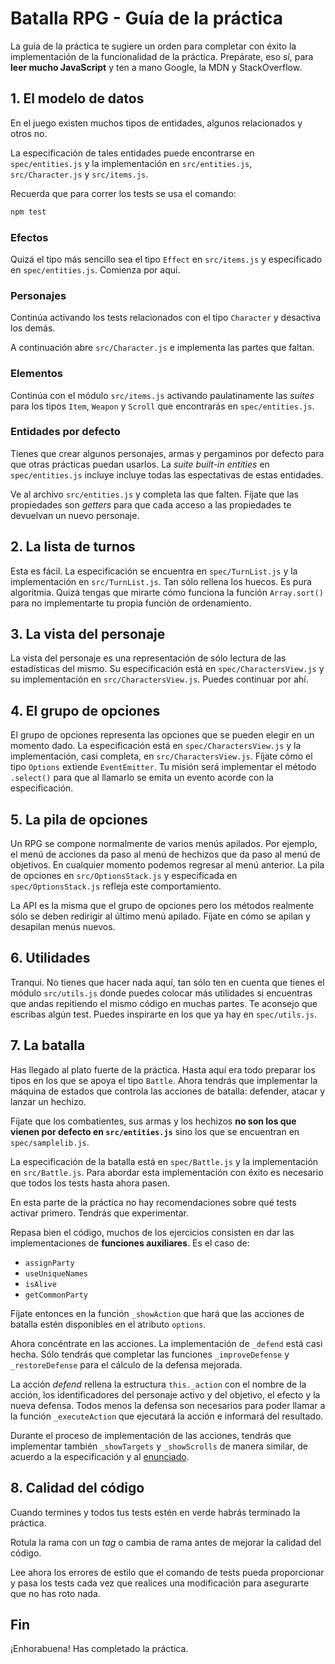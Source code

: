 # Batalla RPG - Guía de la práctica

La guía de la práctica te sugiere un orden para completar con éxito la
implementación de la funcionalidad de la práctica. Prepárate, eso sí, para
**leer mucho JavaScript** y ten a mano Google, la MDN y StackOverflow.


## 1. El modelo de datos

En el juego existen muchos tipos de entidades, algunos relacionados y otros no.

La especificación de tales entidades puede encontrarse en `spec/entities.js` y
la implementación en `src/entities.js`, `src/Character.js` y `src/items.js`.

Recuerda que para correr los tests se usa el comando:

```js
npm test
```

### Efectos

Quizá el tipo más sencillo sea el tipo `Effect` en `src/items.js` y especificado
en `spec/entities.js`. Comienza por aquí.

### Personajes

Continúa activando los tests relacionados con el tipo `Character` y desactiva
los demás.

A continuación abre `src/Character.js` e implementa las partes que faltan.

### Elementos

Continúa con el módulo `src/items.js` activando paulatinamente las _suites_ para
los tipos `Item`, `Weapon` y `Scroll` que encontrarás en `spec/entities.js`.

### Entidades por defecto

Tienes que crear algunos personajes, armas y pergaminos por defecto para que
otras prácticas puedan usarlos. La _suite_ _built-in entities_ en
`spec/entities.js` incluye incluye todas las espectativas de estas entidades.

Ve al archivo `src/entities.js` y completa las que falten. Fíjate que las
propiedades son _getters_ para que cada acceso a las propiedades te devuelvan
un nuevo personaje.

## 2. La lista de turnos

Esta es fácil. La especificación se encuentra en `spec/TurnList.js` y la
implementación en `src/TurnList.js`. Tan sólo rellena los huecos. Es pura
algoritmia. Quizá tengas que mirarte cómo funciona la función `Array.sort()`
para no implementarte tu propia función de ordenamiento.

## 3. La vista del personaje

La vista del personaje es una representación de sólo lectura de las estadísticas
del mismo. Su especificación está en `spec/CharactersView.js` y su
implementación en `src/CharactersView.js`. Puedes continuar por ahí.

## 4. El grupo de opciones

El grupo de opciones representa las opciones que se pueden elegir en un momento
dado. La especificación está en `spec/CharactersView.js` y la implementación,
casi completa, en `src/CharactersView.js`. Fíjate cómo el tipo `Options`
extiende `EventEmitter`. Tu misión será implementar el método `.select()` para
que al llamarlo se emita un evento acorde con la especificación.

## 5. La pila de opciones

Un RPG se compone normalmente de varios menús apilados. Por ejemplo, el menú
de acciones da paso al menú de hechizos que da paso al menú de objetivos. En
cualquier momento podemos regresar al menú anterior. La pila de opciones en
`src/OptionsStack.js` y especificada en `spec/OptionsStack.js` refleja este
comportamiento.

La API es la misma que el grupo de opciones pero los métodos realmente sólo
se deben redirigir al último menú apilado. Fíjate en cómo se apilan y desapilan
menús nuevos.

## 6. Utilidades

Tranqui. No tienes que hacer nada aquí, tan sólo ten en cuenta que tienes el
módulo `src/utils.js` donde puedes colocar más utilidades si encuentras que
andas repitiendo el mismo código en muchas partes. Te aconsejo que escribas
algún test. Puedes inspirarte en los que ya hay en `spec/utils.js`.

## 7. La batalla

Has llegado al plato fuerte de la práctica. Hasta aquí era todo preparar los
tipos en los que se apoya el tipo `Battle`. Ahora tendrás que implementar
la máquina de estados que controla las acciones de batalla: defender, atacar
y lanzar un hechizo.

Fíjate que los combatientes, sus armas y los hechizos **no son los que vienen
por defecto en `src/entities.js`** sino los que se encuentran en
`spec/samplelib.js`.

La especificación de la batalla está en `spec/Battle.js` y la implementación en
`src/Battle.js`. Para abordar esta implementación con éxito es necesario que
todos los tests hasta ahora pasen.

En esta parte de la práctica no hay recomendaciones sobre qué tests activar
primero. Tendrás que experimentar.

Repasa bien el código, muchos de los ejercicios consisten en dar las
implementaciones de **funciones auxiliares**. Es el caso de:
  + `assignParty`
  + `useUniqueNames`
  + `isAlive`
  + `getCommonParty`

Fíjate entonces en la función `_showAction` que hará que las acciones de
batalla estén disponibles en el atributo `options`.

Ahora concéntrate en las acciones. La implementación de `_defend` está casi
hecha. Sólo tendrás que completar las funciones `_improveDefense` y
`_restoreDefense` para el cálculo de la defensa mejorada.

La acción _defend_ rellena la estructura `this._action` con el nombre de la
acción, los identificadores del personaje activo y del objetivo, el efecto
y la nueva defensa. Todos menos la defensa son necesarios para poder llamar
a la función `_executeAction` que ejecutará la acción e informará del
resultado.

Durante el proceso de implementación de las acciones, tendrás que implementar
también `_showTargets` y `_showScrolls` de manera similar, de acuerdo a la
especificación y al [enunciado](index.md).

## 8. Calidad del código
Cuando termines y todos tus tests estén en verde habrás terminado la práctica.

Rotula la rama con un _tag_ o cambia de rama antes de mejorar la calidad del
código.

Lee ahora los errores de estilo que el comando de tests pueda proporcionar y
pasa los tests cada vez que realices una modificación para asegurarte que no
has roto nada.

## Fin

¡Enhorabuena! Has completado la práctica.

